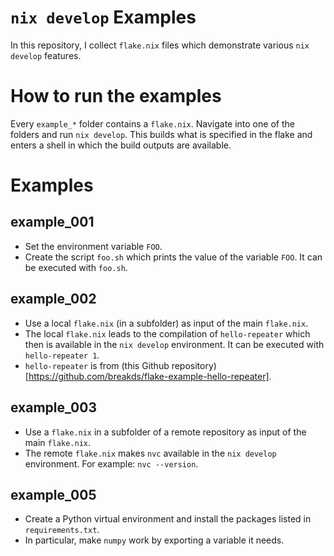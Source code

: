 # `nix develop` Examples

In this repository, I collect `flake.nix` files which demonstrate various `nix develop` features.

# How to run the examples

Every `example_*` folder contains a `flake.nix`.
Navigate into one of the folders and run `nix develop`.
This builds what is specified in the flake and enters a shell in which the build outputs are available.

# Examples

## example_001

* Set the environment variable `FOO`.
* Create the script `foo.sh` which prints the value of the variable `FOO`. It can be executed with `foo.sh`.

## example_002

* Use a local `flake.nix` (in a subfolder) as input of the main `flake.nix`.
* The local `flake.nix` leads to the compilation of `hello-repeater` which then is available in the `nix develop` environment. It can be executed with `hello-repeater 1`.
* `hello-repeater` is from (this Github repository)[https://github.com/breakds/flake-example-hello-repeater].

## example_003

* Use a `flake.nix` in a subfolder of a remote repository as input of the main `flake.nix`.
* The remote `flake.nix` makes `nvc` available in the `nix develop` environment. For example: `nvc --version`.

## example_005

* Create a Python virtual environment and install the packages listed in `requirements.txt`.
* In particular, make `numpy` work by exporting a variable it needs.

